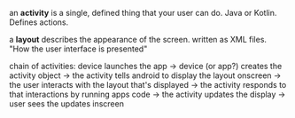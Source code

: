 an **activity** is a single, defined thing that your user can do. Java or Kotlin. Defines actions.


a **layout** describes the appearance of the screen. written as XML files. "How the user interface is presented"

chain of activities:
device launches the app 
-> device (or app?) creates the activity object 
-> the activity tells android to display the layout onscreen 
-> the user interacts with the layout that's displayed 
-> the activity responds to that interactions by running apps code 
-> the activity updates the display 
-> user sees the updates inscreen